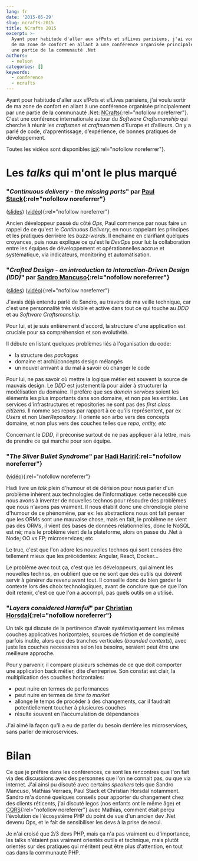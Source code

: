 ```yaml
---
lang: fr
date: '2015-05-29'
slug: ncrafts-2015
title: NCrafts 2015
excerpt: >-
  Ayant pour habitude d'aller aux sfPots et sfLives parisiens, j'ai voulu sortir
  de ma zone de confort en allant à une conférence organisée principalement par
  une partie de la communauté .Net
authors:
  - nelson
categories: []
keywords:
  - conference
  - ncrafts
---
```


Ayant pour habitude d'aller aux sfPots et sfLives parisiens, j'ai voulu sortir de ma zone de confort en allant à une conférence organisée principalement par une partie de la communauté .Net: [NCrafts](http://ncrafts.io/){:rel="nofollow noreferrer"}. C'est une conférence internationale autour du *Software Craftsmanship* qui cherche à réunir les *craftsmen* et *craftswomen* d’Europe et d’ailleurs. On y a parlé de code, d’apprentissage, d’expérience, de bonnes pratiques de développement.

Toutes les vidéos sont disponibles [ici](http://videos.ncrafts.io/){:rel="nofollow noreferrer"}.

Les *talks* qui m'ont le plus marqué
====================================

### "*Continuous delivery - the missing parts*" par [Paul Stack](https://twitter.com/stack72){:rel="nofollow noreferrer"}

([slides](https://speakerdeck.com/stack72/continuous-delivery-the-missing-parts)) ([vidéo](https://vimeo.com/130216882)){:rel="nofollow noreferrer"}

Ancien développeur passé du côté *Ops*, Paul commence par nous faire un rappel de ce qu'est le *Continuous Delivery*, en nous rappelant les principes et les pratiques derrirère les *buzz-words*. Il enchaine en clarifiant quelques croyances, puis nous explique ce qu'est le *DevOps* pour lui: la collaboration entre les équipes de développement et opérationnelles accrue et systématique, via indicateurs, monitoring et automatisation.

### "*Crafted Design - an introduction to Interaction-Driven Design (IDD)*" par [Sandro Mancuso](https://twitter.com/sandromancuso){:rel="nofollow noreferrer"}

([slides](http://www.slideshare.net/sandromancuso/crafted-design-ljc-world-tour-mash-up-2014)) ([vidéo](https://vimeo.com/130256611)){:rel="nofollow noreferrer"}

J'avais déjà entendu parlé de Sandro, au travers de ma veille technique, car c'est une personnalité très visible et active dans tout ce qui touche au *DDD* et au *Software Craftsmanship*.

Pour lui, et je suis entièrement d'accord, la structure d'une application est cruciale pour sa compréhension et son evolutivité.

Il débute en listant quelques problèmes liés à l'oganisation du code:
- la structure des *packages*
- domaine et archi/concepts design mélangés
- un nouvel arrivant a du mal à savoir où changer le code

Pour lui, ne pas savoir où mettre la logique métier est souvent la source de mauvais design. Le *DDD* est justement là pour aider à structurer la modélisation du domaine. Il préfère que ses *domain services* soient les éléments les plus importants dans son domaine, et non pas les entités. Les services d'infrastructures et repositories ne sont pas des *first class citizens*. Il nomme ses repos par rapport à ce qu'ils représentent, par ex *Users* et non *UserRepository*. Il oriente son arbo vers des concepts domaine, et non plus vers des couches telles que *repo, entity, etc*

Concernant le *DDD*, il préconise surtout de ne pas appliquer à la lettre, mais de prendre ce qui marche pour son équipe.

### "*The Silver Bullet Syndrome*" par [Hadi Hariri](https://twitter.com/hhariri){:rel="nofollow noreferrer"}

([vidéo](https://vimeo.com/130202574)){:rel="nofollow noreferrer"}

Hadi livre un *talk* plein d'humour et de dérision pour nous parler d'un problème inhérent aux technologies de l'informatique: cette necessité que nous avons à inventer de nouvelles technos pour résoudre des problèmes que nous n'avons pas vraiment. Il nous établit donc une chronologie pleine d'humour de ce phénomène, par ex: les abstractions nous ont fait penser que les ORMs sont une mauvaise chose, mais en fait, le problème ne vient pas des ORMs, il vient des bases de données relationnelles, donc le NoSQL est né; mais le problème vient de la plateforme, alors on passe du .Net à Node; OO vs FP; microservices; etc

Le truc, c'est que l'on adore les nouvelles technos qui sont censées être tellement mieux que les précédentes: Angular, React, Docker...

Le problème avec tout ça, c'est que les développeurs, qui aiment les nouvelles technos, en oublient que ce ne sont que des outils qui doivent servir à générer du revenu avant tout. Il conseille donc de bien garder le contexte lors des choix technologiques, avant de conclure que ce que l'on doit retenir, c'est ce que l'on a accompli, pas quels outils on a utilisé.

### "*Layers considered Harmful*" par [Christian Horsdal](https://twitter.com/chr_horsdal){:rel="nofollow noreferrer"}

Un talk qui discute de la pertinence d'avoir systématiquement les mêmes couches applicatives horizontales, sources de friction et de complexité parfois inutile, alors que des tranches verticales (*bounded contexts*), avec juste les couches necessaires selon les besoins, seraient peut être une meilleure approche.

Pour y parvenir, il compare plusieurs schémas de ce que doit comporter une application back métier, dite d'entreprise. Son constat est clair, la multiplication des couches horizontales:

- peut nuire en termes de performances
- peut nuire en termes de *time to market*
- allonge le temps de procéder à des changements, car il faudrait potentiellement toucher à plusieures couches
- résulte souvent en l'accumulation de dépendances

J'ai aimé la façon qu'il a eu de parler du besoin derrière les microservices, sans parler de microservices.

Bilan
=====

Ce que je préfère dans les conférences, ce sont les rencontres que l'on fait via des discussions avec des personnes que l'on ne connait pas, ou que via internet. J'ai ainsi pu discuté avec certains *speakers* tels que Sandro Mancuso, Mathias Verraes, Paul Stack et Christian Horsdal notamment. Sandro m'a donné quelques conseils pour apporter du changement chez des clients réticents, j'ai discuté legos (nos enfants ont le même âge) et [CQRS](https://blog.eleven-labs.com/cqrs-pattern/){:rel="nofollow noreferrer"} avec Mathias, comment était perçu l'évolution de l'écosystème PHP du point de vue d'un ancien dev .Net devenu Ops, et le fait de sensibiliser les devs à la prise de recul.

Je n'ai croisé que 2/3 devs PHP, mais ça n'a pas vraiment eu d'importance, les talks n'étaient pas vraiment orientés outils et technique, mais plutôt orientés sur des pratiques qui méritent peut être plus d'attention, en tout cas dans la communauté PHP.
